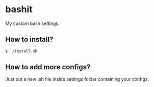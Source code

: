 # bashit
My custom bash settings.

## How to install?
```sh
$ ./install.sh
```

## How to add more configs?
Just put a new .sh file inside settings folder containing your configs.
